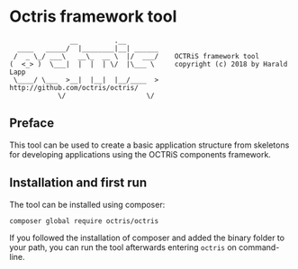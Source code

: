 # Octris framework tool

```
               __         .__
  ____   _____/  |________|__| ______
 /  _ \_/ ___\   __\_  __ \  |/  ___/    OCTRiS framework tool
(  <_> )  \___|  |  |  | \/  |\___ \     copyright (c) 2018 by Harald Lapp
 \____/ \___  >__|  |__|  |__/____  >    http://github.com/octris/octris/
            \/                    \/
```

## Preface

This tool can be used to create a basic application structure from skeletons for
developing applications using the OCTRiS components framework.

## Installation and first run

The tool can be installed using composer:

    composer global require octris/octris

If you followed the installation of composer and added the binary folder to your
path, you can run the tool afterwards entering `octris` on command-line.

